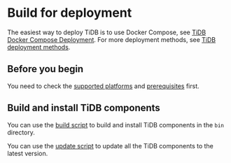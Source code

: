 # Build for deployment

The easiest way to deploy TiDB is to use Docker Compose, see [TiDB Docker Compose Deployment](../how-to/get-started/deploy-tidb-from-docker-compose.md). For more deployment methods, see [TiDB deployment methods](../_index.md).

## Before you begin

You need to check the [supported platforms](./requirements.md#supported-platforms) and [prerequisites](./requirements.md#prerequisites) first.

## Build and install TiDB components

You can use the [build script](../scripts/build.sh) to build and install TiDB components in the `bin` directory.

You can use the [update script](../scripts/update.sh) to update all the TiDB components to the latest version.
